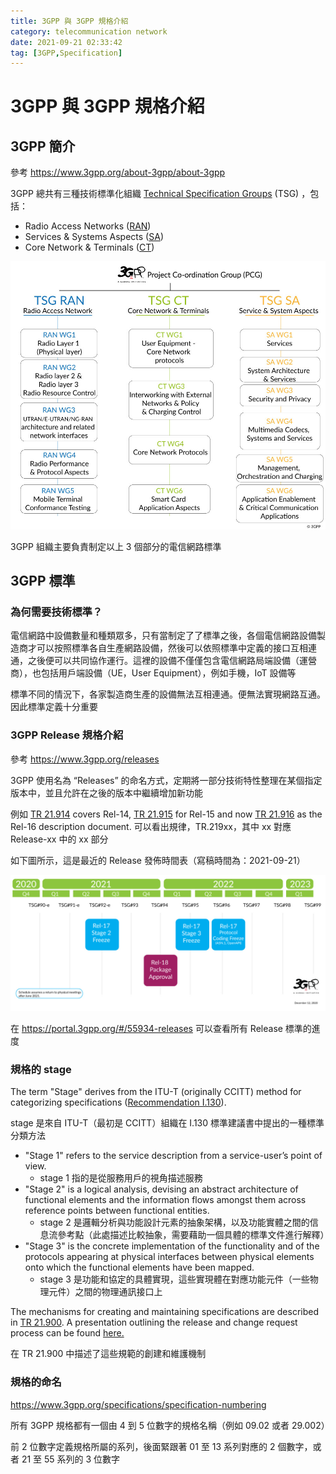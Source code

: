 ```yaml
---
title: 3GPP 與 3GPP 規格介紹
category: telecommunication network
date: 2021-09-21 02:33:42
tag: [3GPP,Specification]
---
```


# 3GPP 與 3GPP 規格介紹

## 3GPP 簡介

參考 https://www.3gpp.org/about-3gpp/about-3gpp

3GPP 總共有三種技術標準化組織 [Technical Specification Groups](https://www.3gpp.org/specifications-groups) (TSG) ，包括：

- Radio Access Networks ([RAN](https://www.3gpp.org/RAN))
- Services & Systems Aspects ([SA](https://www.3gpp.org/SA))
- Core Network & Terminals ([CT](https://www.3gpp.org/rubrique34)) 

![2021 3gpp Organigram](3GPP-Introduction/2021_new-Organigram_3gpp.jpg)

3GPP 組織主要負責制定以上 3 個部分的電信網路標準

## 3GPP 標準

### 為何需要技術標準？

電信網路中設備數量和種類眾多，只有當制定了了標準之後，各個電信網路設備製造商才可以按照標準各自生產網路設備，然後可以依照標準中定義的接口互相連通，之後便可以共同協作運行。這裡的設備不僅僅包含電信網路局端設備（運營商），也包括用戶端設備（UE，User Equipment），例如手機，IoT 設備等

標準不同的情況下，各家製造商生產的設備無法互相連通。便無法實現網路互通。因此標準定義十分重要

### 3GPP Release 規格介紹

參考 https://www.3gpp.org/releases

3GPP 使用名為 “Releases” 的命名方式，定期將一部分技術特性整理在某個指定版本中，並且允許在之後的版本中繼續增加新功能

例如  [TR 21.914](https://portal.3gpp.org/desktopmodules/Specifications/SpecificationDetails.aspx?specificationId=3179) covers Rel-14, [TR 21.915](https://portal.3gpp.org/desktopmodules/Specifications/SpecificationDetails.aspx?specificationId=3389) for Rel-15 and now [TR 21.916](https://portal.3gpp.org/desktopmodules/Specifications/SpecificationDetails.aspx?specificationId=3493) as the Rel-16 description document. 可以看出規律，TR.219xx，其中 xx 對應 Release-xx 中的 xx 部分

如下圖所示，這是最近的 Release 發佈時間表（寫稿時間為：2021-09-21）

![Release timeline R16 R17](3GPP-Introduction/Release_timeline_R16_R17.jpg)

在 https://portal.3gpp.org/#/55934-releases 可以查看所有 Release 標準的進度

### 規格的 stage

The term "Stage" derives from the ITU-T (originally CCITT) method for categorizing specifications ([Recommendation I.130](https://"http/www.itu.int/rec/T-REC-I.130/en/")).

stage 是來自 ITU-T（最初是 CCITT）組織在 I.130 標準建議書中提出的一種標準分類方法

- "Stage 1" refers to the service description from a service-user’s point of view.
  - stage 1 指的是從服務用戶的視角描述服務
- "Stage 2" is a logical analysis, devising an abstract architecture of functional elements and the information flows amongst them across reference points between functional entities.
  - stage 2 是邏輯分析與功能設計元素的抽象架構，以及功能實體之間的信息流參考點（此處描述比較抽象，需要藉助一個具體的標準文件進行解釋）
- "Stage 3" is the concrete implementation of the functionality and of the protocols appearing at physical interfaces between physical elements onto which the functional elements have been mapped.
  - stage 3 是功能和協定的具體實現，這些實現體在對應功能元件（一些物理元件）之間的物理通訊接口上

The mechanisms for creating and maintaining specifications are described in [TR 21.900](https://www.3gpp.org/DynaReport/21900.htm). A presentation outlining the release and change request process can be found [here.](https://www.3gpp.org/FTP/Inbox/2008_web_files/The_change_control_cycle.ppt)

在 TR 21.900 中描述了這些規範的創建和維護機制

### 規格的命名

https://www.3gpp.org/specifications/specification-numbering

所有 3GPP 規格都有一個由 4 到 5 位數字的規格名稱（例如 09.02 或者 29.002）

前 2 位數字定義規格所屬的系列，後面緊跟著 01 至 13 系列對應的 2 個數字，或者 21 至 55 系列的 3 位數字





